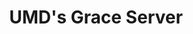 ---
layout: default
title: UMD's Grace Server
parent: Developing in a Linux Environment
nav_order: 3
---